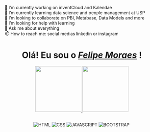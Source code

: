<!--
**fellipedemoraes/fellipedemoraes** is a ✨ _special_ ✨ repository because its `README.md` (this file) appears on your GitHub profile.

Here are some ideas to get you started:
-->

🔭 I’m currently working on inventCloud and Kalendae <br>
🌱 I’m currently learning data science and people management at USP <br>
👯 I’m looking to collaborate on PBI, Metabase, Data Models and more <br>
🤔 I’m looking for help with learning <br>
💬 Ask me about everything <br>
📫 How to reach me: social medias linkedin or instagram <br>

<div align="center">
<div align="center">  
    <h1>Olá! Eu sou o <a href="https://www.linkedin.com/in/moraes-felipe/"><i>Felipe Moraes</i></a> !</h1>  
</div>

<div align="center">
  <a href="https://github.com/DaniScoton">
    <img height="150em" src="https://github-readme-stats.vercel.app/api?username=fellipedemoraes&count_private=true&include_all_commits=true&show_icons=true&theme=dracula&hide_border=false&show_owner=true"/>
    <img height="150em" src="https://github-readme-stats.vercel.app/api/top-langs/?username=fellipedemoraes&theme=dracula&hide_border=false&&layout=compact"/>
  </a>
</div>
    
<div align="center" style="display: inline-block; margin-right: 3px">
    <br>

![HTML](https://img.shields.io/badge/HTML5-E34F26?style=for-the-badge&logo=html5&logoColor=white) ![CSS](https://img.shields.io/badge/CSS3-1572B6?style=for-the-badge&logo=css3&logoColor=white) ![JAVASCRIPT](https://img.shields.io/badge/JavaScript-323330?style=for-the-badge&logo=javascript&logoColor=F7DF1E) ![BOOTSTRAP](https://img.shields.io/badge/Bootstrap-563D7C?style=for-the-badge&logo=bootstrap&logoColor=white)
